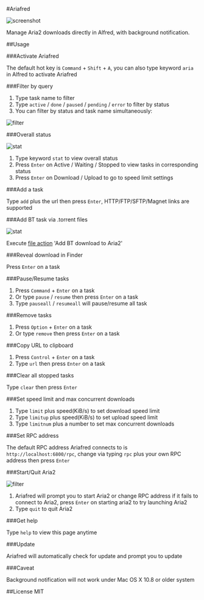 #Ariafred

![screenshot](https://github.com/Wildog/Ariafred/raw/master/screenshots/ariafred.gif)

Manage Aria2 downloads directly in Alfred, with background notification.

##Usage

###Activate Ariafred

The default hot key is `Command` + `Shift` + `A`, you can also type keyword `aria` in Alfred to activate Ariafred

###Filter by query

1. Type task name to filter
2. Type `active` / `done` / `paused` / `pending` / `error` to filter by status
3. You can filter by status and task name simultaneously:

![filter](https://github.com/Wildog/Ariafred/raw/master/screenshots/filter.png)

###Overall status

![stat](https://github.com/Wildog/Ariafred/raw/master/screenshots/stat.png)

1. Type keyword `stat` to view overall status
2. Press `Enter` on Active / Waiting / Stopped to view tasks in corresponding status
3. Press `Enter` on Download / Upload to go to speed limit settings

###Add a task

Type `add` plus the url then press `Enter`, HTTP/FTP/SFTP/Magnet links are supported

###Add BT task via .torrent files

![stat](https://github.com/Wildog/Ariafred/raw/master/screenshots/bt.png)

Execute [file action](https://www.alfredapp.com/help/features/file-search/#file-actions) 'Add BT download to Aria2'

###Reveal download in Finder

Press `Enter` on a task

###Pause/Resume tasks

1. Press `Command` + `Enter` on a task
2. Or type `pause` / `resume` then press `Enter` on a task
3. Type `pauseall` / `resumeall` will pause/resume all task 

###Remove tasks

1. Press `Option` + `Enter` on a task
2. Or type `remove` then press `Enter` on a task

###Copy URL to clipboard

1. Press `Control` + `Enter` on a task
2. Type `url` then press `Enter` on a task

###Clear all stopped tasks

Type `clear` then press `Enter`

###Set speed limit and max concurrent downloads

1. Type `limit` plus speed(KiB/s) to set download speed limit
2. Type `limitup` plus speed(KiB/s) to set upload speed limit
3. Type `limitnum` plus a number to set max concurrent downloads

###Set RPC address

The default RPC address Ariafred connects to is `http://localhost:6800/rpc`, change via typing `rpc`  plus your own RPC address then press `Enter`

###Start/Quit Aria2

![filter](https://github.com/Wildog/Ariafred/raw/master/screenshots/run.png)

1. Ariafred will prompt you to start Aria2 or change RPC address if it fails to connect to Aria2, press `Enter` on starting aria2 to try launching Aria2
2. Type `quit` to quit Aria2

###Get help

Type `help` to view this page anytime

###Update

Ariafred will automatically check for update and prompt you to update

###Caveat

Background notification will not work under Mac OS X 10.8 or older system

##License
MIT
